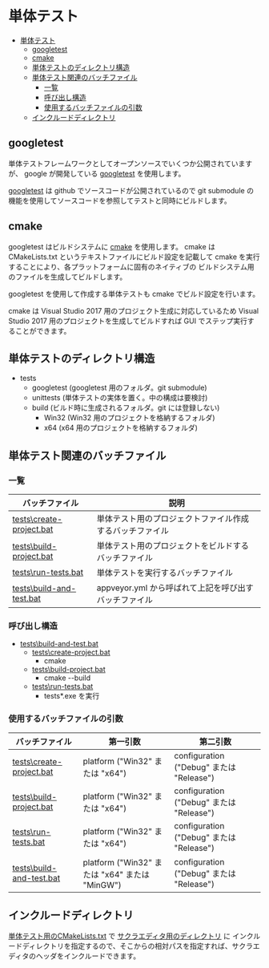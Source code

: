 # 単体テスト

<!-- TOC -->

- [単体テスト](#単体テスト)
  - [googletest](#googletest)
  - [cmake](#cmake)
  - [単体テストのディレクトリ構造](#単体テストのディレクトリ構造)
  - [単体テスト関連のバッチファイル](#単体テスト関連のバッチファイル)
    - [一覧](#一覧)
    - [呼び出し構造](#呼び出し構造)
    - [使用するバッチファイルの引数](#使用するバッチファイルの引数)
  - [インクルードディレクトリ](#インクルードディレクトリ)

<!-- /TOC -->

## googletest

単体テストフレームワークとしてオープンソースでいくつか公開されていますが、
google が開発している [googletest](https://github.com/google/googletest) を使用します。

[googletest](https://github.com/google/googletest) は github でソースコードが公開されているので
git submodule の機能を使用してソースコードを参照してテストと同時にビルドします。

## cmake

googletest はビルドシステムに [cmake](https://cmake.org/) を使用します。
cmake は CMakeLists.txt というテキストファイルにビルド設定を記載して
cmake を実行することにより、各プラットフォームに固有のネイティブの
ビルドシステム用のファイルを生成してビルドします。

googletest を使用して作成する単体テストも cmake でビルド設定を行います。

cmake は Visual Studio 2017 用のプロジェクト生成に対応しているため
Visual Studio 2017 用のプロジェクトを生成してビルドすれば 
GUI でステップ実行することができます。

## 単体テストのディレクトリ構造

- tests
    - googletest (googletest 用のフォルダ。git submodule)
    - unittests (単体テストの実体を置く。中の構成は要検討)
    - build (ビルド時に生成されるフォルダ。git には登録しない)
        - Win32 (Win32 用のプロジェクトを格納するフォルダ)
        - x64   (x64 用のプロジェクトを格納するフォルダ)

## 単体テスト関連のバッチファイル

### 一覧

| バッチファイル | 説明 |
----|---- 
|[tests\create-project.bat](tests/create-project.bat)| 単体テスト用のプロジェクトファイル作成するバッチファイル |
|[tests\build-project.bat](tests/build-project.bat)  | 単体テスト用のプロジェクトをビルドするバッチファイル |
|[tests\run-tests.bat](tests/run-tests.bat)          | 単体テストを実行するバッチファイル |
|[tests\build-and-test.bat](tests/build-and-test.bat)| appveyor.yml から呼ばれて上記を呼び出すバッチファイル  |

### 呼び出し構造

- [tests\build-and-test.bat](tests/build-and-test.bat)
    - [tests\create-project.bat](tests/create-project.bat)
        - cmake
    - [tests\build-project.bat](tests/build-project.bat)
        - cmake --build
    - [tests\run-tests.bat](tests/run-tests.bat)
        - tests*.exe を実行

### 使用するバッチファイルの引数

| バッチファイル | 第一引数 | 第二引数 |
----|----|----
|[tests\create-project.bat](tests/create-project.bat)| platform ("Win32" または "x64") | configuration ("Debug" または "Release")  |
|[tests\build-project.bat](tests/build-project.bat)  | platform ("Win32" または "x64") | configuration ("Debug" または "Release")  |
|[tests\run-tests.bat](tests/run-tests.bat)          | platform ("Win32" または "x64") | configuration ("Debug" または "Release")  |
|[tests\build-and-test.bat](tests/build-and-test.bat)| platform ("Win32" または "x64" または "MinGW") | configuration ("Debug" または "Release")  |

## インクルードディレクトリ

[単体テスト用のCMakeLists.txt](tests/unittests/CMakeLists.txt) で [サクラエディタ用のディレクトリ](sakura_core) に
インクルードディレクトリを指定するので、そこからの相対パスを指定すれば、サクラエディタのヘッダをインクルードできます。
